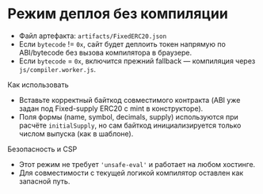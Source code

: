 # Режим деплоя без компиляции

- Файл артефакта: `artifacts/FixedERC20.json`
- Если `bytecode` != `0x`, сайт будет деплоить токен напрямую по ABI/bytecode без вызова компилятора в браузере.
- Если `bytecode` = `0x`, включится прежний fallback — компиляция через `js/compiler.worker.js`.

Как использовать

- Вставьте корректный байткод совместимого контракта (ABI уже задан под Fixed-supply ERC20 с mint в конструкторе).
- Поля формы (name, symbol, decimals, supply) используются при расчёте `initialSupply`, но сам байткод инициализируется только числом выпуска (как в шаблоне).

Безопасность и CSP

- Этот режим не требует `'unsafe-eval'` и работает на любом хостинге.
- Для совместимости с текущей логикой компилятор оставлен как запасной путь.
